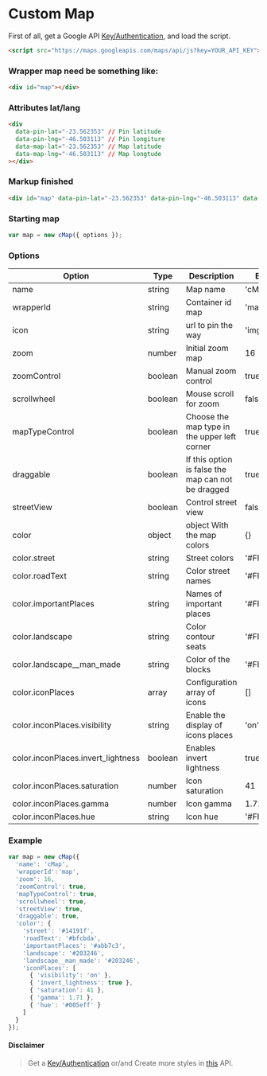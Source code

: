 # Custom Map

First of all, get a Google API [Key/Authentication](https://developers.google.com/maps/documentation/javascript/get-api-key), and load the script.

```html
<script src="https://maps.googleapis.com/maps/api/js?key=YOUR_API_KEY"></script>
```

### Wrapper map need be something like:

```html
<div id="map"></div>
```

### Attributes lat/lang

```html
<div
  data-pin-lat="-23.562353" // Pin latitude
  data-pin-lng="-46.503113" // Pin longiture
  data-map-lat="-23.562353" // Map latitude
  data-map-lng="-46.503113" // Map longtude
></div>

```

### Markup finished
```html
<div id="map" data-pin-lat="-23.562353" data-pin-lng="-46.503113" data-map-lat="-23.562353" data-map-lng="-46.503113"></div>
```

### Starting map
```js
var map = new cMap({ options });
```

### Options

Option | Type | Description | Example
------ | ---- | ----------- | -----------
name | string | Map name | 'cMap'
wrapperId | string | Container id map | 'map'
icon | string | url to pin the way | 'imgs/pin.png'
zoom | number | Initial zoom map | 16
zoomControl | boolean | Manual zoom control | true
scrollwheel | boolean | Mouse scroll for zoom | false
mapTypeControl | boolean | Choose the map type in the upper left corner | true
draggable | boolean | If this option is false the map can not be dragged | true
streetView | boolean | Control street view | false
color | object | object With the map colors | {}
color.street | string | Street colors | '#FF0000'
color.roadText | string | Color street names | '#FF0000'
color.importantPlaces | string | Names of important places | '#FF0000'
color.landscape | string | Color contour seats | '#FF0000'
color.landscape__man_made | string | Color of the blocks | '#FF0000'
color.iconPlaces | array | Configuration array of icons | []
color.inconPlaces.visibility | string | Enable the display of icons places | 'on' or 'off'
color.inconPlaces.invert_lightness | boolean | Enables invert lightness | true
color.inconPlaces.saturation | number | Icon saturation | 41
color.inconPlaces.gamma | number | Icon gamma | 1.71
color.inconPlaces.hue | string | Icon hue | '#FF0000'

### Example

```js
var map = new cMap({
  'name': 'cMap',
  'wrapperId':'map',
  'zoom': 16,
  'zoomControl': true,
  'mapTypeControl': true,
  'scrollwheel': true,
  'streetView': true,
  'draggable': true,
  'color': {
    'street': '#14191f',
    'roadText': '#bfcbda',
    'importantPlaces': '#abb7c3',
    'landscape': '#203246',
    'landscape__man_made': '#203246',
    'iconPlaces': [
      { 'visibility': 'on' },
      { 'invert_lightness': true },
      { 'saturation': 41 },
      { 'gamma': 1.71 },
      { 'hue': '#005eff' }
    ]
  }
});
```

#### Disclaimer
> Get a [Key/Authentication](https://developers.google.com/maps/documentation/javascript/get-api-key) or/and Create more styles in [this](http://googlemaps.github.io/js-samples/styledmaps/wizard/index.html) API.
